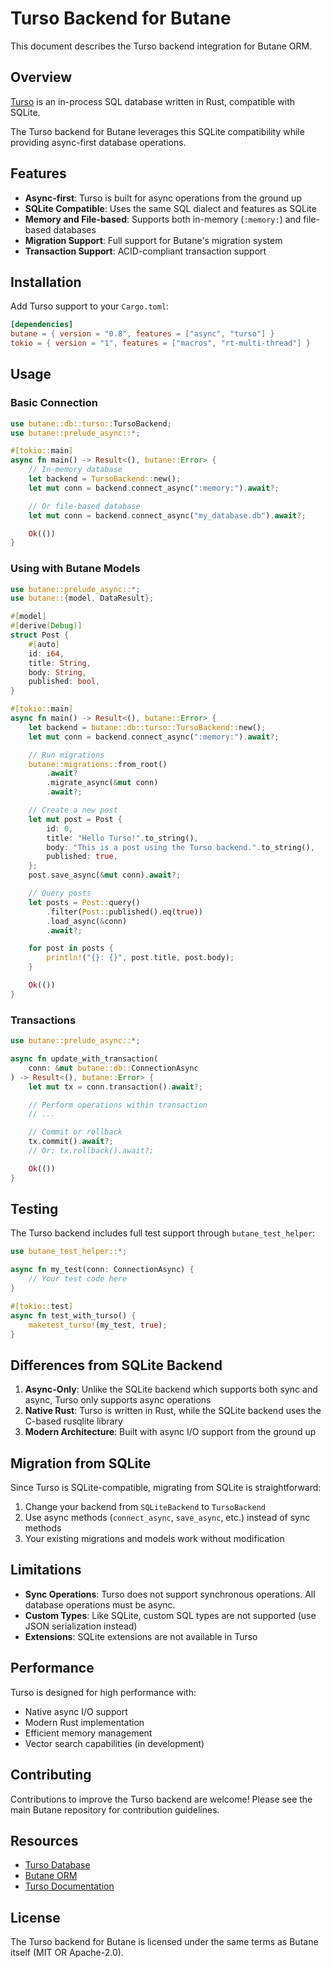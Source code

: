 # Turso Backend for Butane

This document describes the Turso backend integration for Butane ORM.

## Overview

[Turso](https://github.com/tursodatabase/turso) is an in-process SQL database written in Rust,
compatible with SQLite.

The Turso backend for Butane leverages this SQLite compatibility while providing async-first
database operations.

## Features

- **Async-first**: Turso is built for async operations from the ground up
- **SQLite Compatible**: Uses the same SQL dialect and features as SQLite
- **Memory and File-based**: Supports both in-memory (`:memory:`) and file-based databases
- **Migration Support**: Full support for Butane's migration system
- **Transaction Support**: ACID-compliant transaction support

## Installation

Add Turso support to your `Cargo.toml`:

```toml
[dependencies]
butane = { version = "0.8", features = ["async", "turso"] }
tokio = { version = "1", features = ["macros", "rt-multi-thread"] }
```

## Usage

### Basic Connection

```rust
use butane::db::turso::TursoBackend;
use butane::prelude_async::*;

#[tokio::main]
async fn main() -> Result<(), butane::Error> {
    // In-memory database
    let backend = TursoBackend::new();
    let mut conn = backend.connect_async(":memory:").await?;

    // Or file-based database
    let mut conn = backend.connect_async("my_database.db").await?;

    Ok(())
}
```

### Using with Butane Models

```rust
use butane::prelude_async::*;
use butane::{model, DataResult};

#[model]
#[derive(Debug)]
struct Post {
    #[auto]
    id: i64,
    title: String,
    body: String,
    published: bool,
}

#[tokio::main]
async fn main() -> Result<(), butane::Error> {
    let backend = butane::db::turso::TursoBackend::new();
    let mut conn = backend.connect_async(":memory:").await?;

    // Run migrations
    butane::migrations::from_root()
        .await?
        .migrate_async(&mut conn)
        .await?;

    // Create a new post
    let mut post = Post {
        id: 0,
        title: "Hello Turso!".to_string(),
        body: "This is a post using the Turso backend.".to_string(),
        published: true,
    };
    post.save_async(&mut conn).await?;

    // Query posts
    let posts = Post::query()
        .filter(Post::published().eq(true))
        .load_async(&conn)
        .await?;

    for post in posts {
        println!("{}: {}", post.title, post.body);
    }

    Ok(())
}
```

### Transactions

```rust
use butane::prelude_async::*;

async fn update_with_transaction(
    conn: &mut butane::db::ConnectionAsync
) -> Result<(), butane::Error> {
    let mut tx = conn.transaction().await?;

    // Perform operations within transaction
    // ...

    // Commit or rollback
    tx.commit().await?;
    // Or: tx.rollback().await?;

    Ok(())
}
```

## Testing

The Turso backend includes full test support through `butane_test_helper`:

```rust
use butane_test_helper::*;

async fn my_test(conn: ConnectionAsync) {
    // Your test code here
}

#[tokio::test]
async fn test_with_turso() {
    maketest_turso!(my_test, true);
}
```

## Differences from SQLite Backend

1. **Async-Only**: Unlike the SQLite backend which supports both sync and async, Turso only supports async operations
2. **Native Rust**: Turso is written in Rust, while the SQLite backend uses the C-based rusqlite library
3. **Modern Architecture**: Built with async I/O support from the ground up

## Migration from SQLite

Since Turso is SQLite-compatible, migrating from SQLite is straightforward:

1. Change your backend from `SQLiteBackend` to `TursoBackend`
2. Use async methods (`connect_async`, `save_async`, etc.) instead of sync methods
3. Your existing migrations and models work without modification

## Limitations

- **Sync Operations**: Turso does not support synchronous operations. All database operations must be async.
- **Custom Types**: Like SQLite, custom SQL types are not supported (use JSON serialization instead)
- **Extensions**: SQLite extensions are not available in Turso

## Performance

Turso is designed for high performance with:

- Native async I/O support
- Modern Rust implementation
- Efficient memory management
- Vector search capabilities (in development)

## Contributing

Contributions to improve the Turso backend are welcome! Please see the main Butane repository for
contribution guidelines.

## Resources

- [Turso Database](https://github.com/tursodatabase/turso)
- [Butane ORM](https://github.com/Electron100/butane)
- [Turso Documentation](https://github.com/tursodatabase/turso/blob/main/docs/manual.md)

## License

The Turso backend for Butane is licensed under the same terms as Butane itself (MIT OR Apache-2.0).

